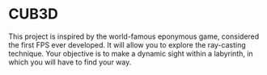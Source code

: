 # CUB3D
This project is inspired by the world-famous eponymous game, considered the first FPS ever developed. It will allow you to explore the ray-casting technique. Your objective is to make a dynamic sight within a labyrinth, in which you will have to find your way.
